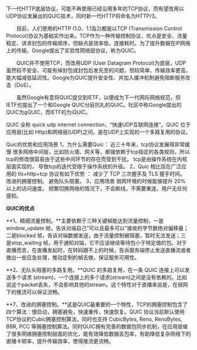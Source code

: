 

下一代HTTP底层协议，可能不再使用已经沿用多年的TCP协议，而有望改用以UDP协议发展出的QUIC技术，同时新一代HTTP将命名为HTTP/3。

　　目前，人们使用的HTTP (1.0、1.1及2)都是以TCP (Transmission Control Protocol)协议为基础实作出来。TCP作为一种传输控制协议，优点是安全、流量稳定、讲求封包的传输顺序，但缺点是效率低、连接耗时。为了提升数据在IP网络上的传输，Google提出了实验性网络层协议，称为QUIC。

　　QUIC并不使用TCP，而改用UDP (User Datagram Protocol)为底层，UDP虽然较不安全、可能有掉封包或封包后发先至的问题，但较简单、传输效率更高，能大幅减低延迟性。Google为QUIC提升安全性、并加入缓冲机制避免阻断服务攻击（DoS）。

　　虽然Google有意将QUIC提交到IETF，以便成为下一代网际网络规范，但IETF也提出了一个和Google QUIC分庭抗礼的QUIC。社区中称Google提出的QUIC为gQUIC，而IETF的为iQUIC。

QUIC 全称 quick udp internet connection，“快速UDP互联网连接”。QUIC 位于应用层(比如 Http)和网络层(UDP)之间，是在UDP上实现的一个多路复用的协议。



Quic的优势和应用场景
1，为什么需要Quic：
近三十年来，tcp协议发展得非常缓慢
很多网络中间层，比如防火墙、网关等，都强依赖于tcp指定的各类规则，所以tcp的修改很容易由于这些中间环节的存在而受到干扰。
tcp是由操作系统在内核层面实现的， 导致tcp的迭代受限于操作系统的升级。
2，Quic 相比现在广泛应用的 tls+http+tcp 协议有如下优势 ：
减少了 TCP 三次握手及 TLS 握手时间。
改进的拥塞控制。
避免队头阻塞。
3，应用场景
弱网环境的时候能够提升 20% 以上的访问速度。
频繁切换网络的情况下，不会断线，不需要重连，用户无任何感知。


**QUIC的优点**

**1、精细流量控制。**主要依赖于三种关键幀能达到流量控制，一是 window_update 帧，告诉对端自己“可以且最多可以”接收的字节数绝对偏移量；二是blocked 帧，告诉对端数据发送，由于流量控制被阻塞，暂时无法发送；三是stop_waiting 帧，用于通知对端，它不应该继续等待包小于特定值的包。对于直播而言，在直播发起时，在转码跟不上的时候，告诉服务端停止发送直播流或者做出一些应急处理，推动定制的幀去做，保证服务可用性。

**2、无队头阻塞的多路复用。**QUIC 的多路复用，在一条 QUIC 连接上可以发送多个请求 (stream)，一个连接上的多个请求(stream)之间是没有依赖的。比如说这个packet丢失，不会影响其他的stream。这个特性对于直播来说是，在弱网下的推流可以保证流畅。

**7、改进的拥塞控制。**这是QUIC最重要的一个特性，TCP的拥塞控制包含了四个算法：慢启动，拥塞避免，快速重传，快速恢复。QUIC 协议当前默认使用TCP协议的Cubic拥塞控制算法，同时也支持 CubicBytes, Reno, RenoBytes, BBR, PCC 等拥塞控制算法。同时QUIC拥有完善的数据包同步机制，在应用层做了很多网络拥塞控制层面的优化，能有效降低数据丢包率，有助降低复杂网络下的直播卡顿率，提升传输效率，使得推流更流畅。